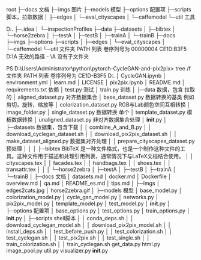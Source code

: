root
├─docs 文档
├─imgs 图片
├─models 模型
├─options 配置项
├─scripts 脚本，拉取数据
│  ├─edges
│  └─eval_cityscapes
│      └─caffemodel
└─util 工具











D:.
├─.idea
│  └─inspectionProfiles
├─data
├─datasets
│  ├─bibtex
│  └─horse2zebra
│      ├─testA
│      ├─testB
│      ├─trainA
│      └─trainB
├─docs
├─imgs
├─options
├─scripts
│  ├─edges
│  └─eval_cityscapes
│      └─caffemodel
└─util
文件夹 PATH 列表
卷序列号为 00000004 CE1D:B3F5
D:\A
无效的路径 - \A
没有子文件夹

PS D:\Users\Administrator\python\pytorch-CycleGAN-and-pix2pix> tree /f
文件夹 PATH 列表
卷序列号为 CE1D-B3F5
D:.
│  CycleGAN.ipynb
│  environment.yml
│  learn.md
│  LICENSE
│  pix2pix.ipynb
│  README.md
│  requirements.txt  依赖
│  test.py     测试
│  train.py    训练
│
├─data  数据，包含 拉取的
│      aligned_dataset.py 对齐数据集合
│      base_dataset.py 数据转换的基类 例如剪切，旋转，缩放等
│      colorization_dataset.py RGB与Lab颜色空间互相转换
│      image_folder.py
│      single_dataset.py  数据转换 单个
│      template_dataset.py  模板数据转换
│      unaligned_dataset.py  非对齐数据集合处理
│      __init__.py
│
├─datasets 数据集，包含下载
│  │  combine_A_and_B.py
│  │  download_cyclegan_dataset.sh
│  │  download_pix2pix_dataset.sh
│  │  make_dataset_aligned.py 数据集对齐处理
│  │  prepare_cityscapes_dataset.py 预处理
│  │
│  ├─bibtex BibTeX 是一种文件格式，也是一个制作这种文件的工具。这种文件用于描述和处理引用列表，通常情况下与LaTeX文档结合使用。
│  │      cityscapes.tex
│  │      facades.tex
│  │      handbags.tex
│  │      shoes.tex
│  │      transattr.tex
│  │
│  └─horse2zebra
│      ├─testA
│      ├─testB
│      ├─trainA
│      └─trainB
│
├─docs 文档
│      datasets.md
│      docker.md
│      Dockerfile
│      overview.md
│      qa.md
│      README_es.md
│      tips.md
│
├─imgs
│      edges2cats.jpg
│      horse2zebra.gif
│
├─models 模型
│      base_model.py
│      colorization_model.py
│      cycle_gan_model.py
│      networks.py
│      pix2pix_model.py
│      template_model.py
│      test_model.py
│      __init__.py
│
├─options 配置项
│      base_options.py
│      test_options.py
│      train_options.py
│      __init__.py
│
├─scripts shell脚本
│  │  conda_deps.sh
│  │  download_cyclegan_model.sh
│  │  download_pix2pix_model.sh
│  │  install_deps.sh
│  │  test_before_push.py
│  │  test_colorization.sh
│  │  test_cyclegan.sh
│  │  test_pix2pix.sh
│  │  test_single.sh
│  │  train_colorization.sh
│  │  train_cyclegan.sh
        get_data.py
        html.py
        image_pool.py
        util.py
        visualizer.py
        __init__.py













